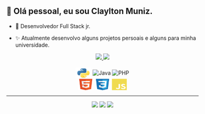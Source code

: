 <h2>👋 Olá pessoal, eu sou Claylton Muniz. </h2>

- 🔭 Desenvolvedor Full Stack jr.

- ✨ Atualmente desenvolvo alguns projetos persoais e alguns para minha universidade.
 
<div align="center" width="100%">
    <a href="https://github.com/Claylton-Muniz">
        <img heigth="160px" width="51%" src="https://github-readme-stats.vercel.app/api?username=Claylton-Muniz&show_icons=true&theme=tokyonight">
        <img heigth="160px" width="39%" src="https://github-readme-stats.vercel.app/api/top-langs/?username=Claylton-Muniz&layout=compact&theme=tokyonight">
    </a>
</div>

<br>

<div align="center" id="tecn_dominio" style="display:block">
  
  <div id="dev" style="display: inline-block">
    <img align="center" alt="Python" height="30" width="40" src="https://raw.githubusercontent.com/devicons/devicon/master/icons/python/python-original.svg">
    <img align="center" alt="Java" height="30" width="40" src="https://cdn.jsdelivr.net/gh/devicons/devicon/icons/java/java-original.svg">
    <img align="center" alt="PHP" height="30" width="40" src="https://upload.wikimedia.org/wikipedia/commons/3/31/Webysther_20160423_-_Elephpant.svg">
  </div>
  
  <br>
  
  <div id="dev-web" style="display: inline-block">
    <img align="center" alt="HTML" height="30" width="40" src="https://raw.githubusercontent.com/devicons/devicon/master/icons/html5/html5-original.svg">
    <img align="center" alt="CSS" height="30" width="40" src="https://raw.githubusercontent.com/devicons/devicon/master/icons/css3/css3-original.svg">
    <img align="center" alt="Js" height="30" width="40" src="https://raw.githubusercontent.com/devicons/devicon/master/icons/javascript/javascript-plain.svg">
  </div>
    
</div>

<hr>

<div align="center" id="redes-sociais">
    <a href="mailto:claymuniz67@gmail.com" target="_blank"><img src="https://img.shields.io/badge/Gmail-D14836?style=for-the-badge&logo=gmail&logoColor=white"></a>
    <a href="https://www.linkedin.com/in/claylton-muniz/" target="_blank"><img src="https://img.shields.io/badge/LinkedIn-0077B5?style=for-the-badge&logo=linkedin&logoColor=white"></a>
    <a href="https://www.instagram.com/clay.mz/" target="_blank"><img src="https://img.shields.io/badge/Instagram-E4405F?style=for-the-badge&logo=instagram&logoColor=white"></a>
</div>
